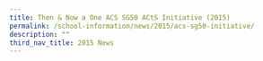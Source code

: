 ```yaml
---
title: Then & Now a One ACS SG50 ACtS Initiative (2015)
permalink: /school-information/news/2015/acs-sg50-initiative/
description: ""
third_nav_title: 2015 News
---
```

